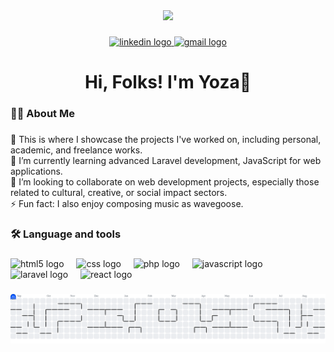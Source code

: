 <!-- ![Header](img/github-header-image-2.png) -->
<!--
**yozananta/yozananta** is a ✨ _special_ ✨ repository because its `README.md` (this file) appears on your GitHub profile.

Here are some ideas to get you started:

- 🔭 I’m currently working on ...
- 🌱 I’m currently learning ...
- 👯 I’m looking to collaborate on ...
- 🤔 I’m looking for help with ...
- 💬 Ask me about ...
- 📫 How to reach me: ...
- 😄 Pronouns: ...
- ⚡ Fun fact: ...
-->

<!-- - 🔭 This is where I showcase the projects I've worked on, including personal, academic, and freelance works.
- 🌱 I’m currently learning advanced Laravel development, JavaScript for web applications.
- 👯 I’m looking to collaborate on web development projects, especially those related to cultural, creative, or social impact sectors.
- 📫 How to reach me: **yozananta@gmail.com**
- ⚡ Fun fact: I also enjoy composing music as _wavegoose_.

##### Skills
[![My Skills](https://skillicons.dev/icons?i=html,css,javascript,laravel,react&perline=5)](https://skillicons.dev) -->

<!-- <img src="https://img.shields.io/badge/HTML5-E34F26?style=for-the-badge&logo=html5&logoColor=white" />
<img src="https://img.shields.io/badge/CSS3-1572B6?style=for-the-badge&logo=css3&logoColor=white" />
<img src="https://img.shields.io/badge/JavaScript-323330?style=for-the-badge&logo=javascript&logoColor=F7DF1E" />

<img src="https://img.shields.io/badge/Laravel-FF2D20?style=for-the-badge&logo=laravel&logoColor=white" />
<img src="https://img.shields.io/badge/React-20232A?style=for-the-badge&logo=react&logoColor=61DAFB" /> -->

<!-- ##### Connect with me
![https://www.linkedin.com/in/yozananta/](https://img.shields.io/badge/LinkedIn-0077B5?style=for-the-badge&logo=linkedin&logoColor=white)
 -->


<div align="center">
  <img height="150" src="https://media.tenor.com/bU8W2-lHZhYAAAAi/luffy.gif"  />
</div>

###

<div align="center">
  <a href="https://www.linkedin.com/in/yozananta/" target="_blank">
    <img src="https://img.shields.io/static/v1?message=LinkedIn&logo=linkedin&label=&color=0077B5&logoColor=white&labelColor=&style=for-the-badge" height="25" alt="linkedin logo"  />
  </a>
  <a href="https://mail.google.com/mail/yozananta@gmail.com" target="_blank">
    <img src="https://img.shields.io/static/v1?message=Gmail&logo=gmail&label=&color=D14836&logoColor=white&labelColor=&style=for-the-badge" height="25" alt="gmail logo"  />
  </a>
</div>

###

<h1 align="center">Hi, Folks! I'm Yoza👋</h1>

###

<h3 align="left">👩‍💻  About Me</h3>

###

<p align="left">🔭 This is where I showcase the projects I've worked on, including personal, academic, and freelance works.<br>🌱 I’m currently learning advanced Laravel development, JavaScript for web applications.<br>👯 I’m looking to collaborate on web development projects, especially those related to cultural, creative, or social impact sectors.<br>⚡ Fun fact: I also enjoy composing music as wavegoose.</p>

###

<h3 align="left">🛠 Language and tools</h3>

###

<div align="left">
  <img src="https://cdn.jsdelivr.net/gh/devicons/devicon/icons/html5/html5-original.svg" height="40" alt="html5 logo"  />
  <img width="12" />
  <img src="https://cdn.jsdelivr.net/gh/devicons/devicon/icons/css3/css3-original.svg" height="40" alt="css logo"  />
  <img width="12" />
  <img src="https://cdn.jsdelivr.net/gh/devicons/devicon/icons/php/php-original.svg" height="40" alt="php logo"  />
  <img width="12" />
  <img src="https://cdn.jsdelivr.net/gh/devicons/devicon/icons/javascript/javascript-original.svg" height="40" alt="javascript logo"  />
  <img width="12" />
  <img src="https://cdn.jsdelivr.net/gh/devicons/devicon/icons/laravel/laravel-original.svg" height="40" alt="laravel logo"  />
  <img width="12" />
  <img src="https://cdn.jsdelivr.net/gh/devicons/devicon/icons/react/react-original.svg" height="40" alt="react logo"  />
</div>

###

<picture>
  <source media="(prefers-color-scheme: dark)" srcset="https://raw.githubusercontent.com/yozananta/yozananta/output/pacman-contribution-graph-dark.svg">
  <source media="(prefers-color-scheme: light)" srcset="https://raw.githubusercontent.com/yozananta/yozananta/output/pacman-contribution-graph.svg">
  <img alt="pacman contribution graph" src="https://raw.githubusercontent.com/yozananta/yozananta/output/pacman-contribution-graph.svg">
</picture>

###